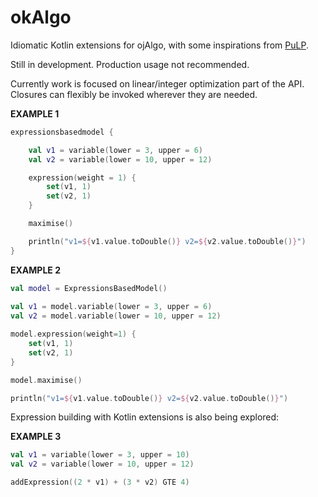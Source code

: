 # okAlgo


Idiomatic Kotlin extensions for ojAlgo, with some inspirations from [PuLP](https://github.com/coin-or/pulp). 

Still in development. Production usage not recommended. 

Currently work is focused on linear/integer optimization part of the API. Closures can flexibly be invoked wherever they are needed. 

**EXAMPLE 1**

```kotlin 
expressionsbasedmodel {

    val v1 = variable(lower = 3, upper = 6)
    val v2 = variable(lower = 10, upper = 12)

    expression(weight = 1) {
        set(v1, 1)
        set(v2, 1)
    }

    maximise()

    println("v1=${v1.value.toDouble()} v2=${v2.value.toDouble()}")
}
```

**EXAMPLE 2**


```kotlin 
val model = ExpressionsBasedModel()
        
val v1 = model.variable(lower = 3, upper = 6)
val v2 = model.variable(lower = 10, upper = 12)

model.expression(weight=1) {
    set(v1, 1)
    set(v2, 1)
}

model.maximise()

println("v1=${v1.value.toDouble()} v2=${v2.value.toDouble()}")
```


Expression building with Kotlin extensions is also being explored:


**EXAMPLE 3**

```kotlin 
val v1 = variable(lower = 3, upper = 10)
val v2 = variable(lower = 10, upper = 12)

addExpression((2 * v1) + (3 * v2) GTE 4)
```
